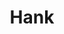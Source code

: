 ---
ee_id: '4341'
site: '1'
type: '2'
url: 2016-018-hank
title: Hank
year: '2016'
display_year: '2016'
medium: Chromogenic print
dims: 168 x 95.8 x 4 cm
pitch:
ps:
live_url:
related:
youtube:
related_code:
imgs: hank-2016-018-full-database-JH.jpg
subheading:
download:
add_credit:
commission:
layout: things-i-made
---